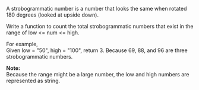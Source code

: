 A strobogrammatic number is a number that looks the same when rotated 180 degrees (looked at upside down).

Write a function to count the total strobogrammatic numbers that exist in the range of low <= num <= high.

For example,  
Given low = "50", high = "100", return 3. Because 69, 88, and 96 are three strobogrammatic numbers.

**Note:**  
Because the range might be a large number, the low and high numbers are represented as string.

